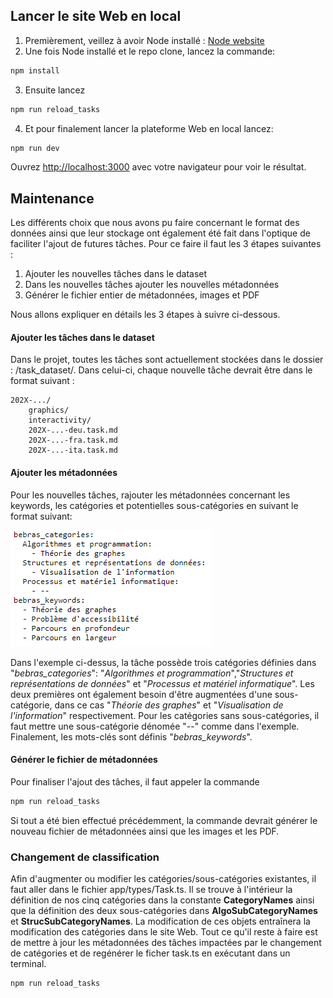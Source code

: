 
## Lancer le site Web en local

1. Premièrement, veillez à avoir Node installé : [Node website](https://nodejs.org/en/download/)
2. Une fois Node installé et le repo clone, lancez la commande: 
```bash
npm install
```
3. Ensuite lancez
```bash
npm run reload_tasks
```
4. Et pour finalement lancer la plateforme Web en local lancez:
```bash
npm run dev
```
Ouvrez [http://localhost:3000](http://localhost:3000) avec votre navigateur pour voir le résultat.

## Maintenance

Les différents choix que nous avons pu faire concernant le format des
données ainsi que leur stockage ont également été fait dans l'optique de
faciliter l'ajout de futures tâches. Pour ce faire il faut les 3 étapes
suivantes :

1. Ajouter les nouvelles tâches dans le dataset
2. Dans les nouvelles tâches ajouter les nouvelles métadonnées
3. Générer le fichier entier de métadonnées, images et PDF

Nous allons expliquer en détails les 3 étapes à suivre ci-dessous.

#### Ajouter les tâches dans le dataset

Dans le projet, toutes les tâches sont actuellement stockées dans le
dossier : /task_dataset/. Dans celui-ci, chaque nouvelle tâche devrait
être dans le format suivant :


    202X-.../
        graphics/
        interactivity/
        202X-...-deu.task.md
        202X-...-fra.task.md
        202X-...-ita.task.md


#### Ajouter les métadonnées

Pour les nouvelles tâches, rajouter les métadonnées concernant les
keywords, les catégories et potentielles sous-catégories en suivant le
format suivant: 

![metadata](public/images/Exemple_meta.png)

Dans l'exemple ci-dessus, la tâche possède trois catégories définies dans "*bebras_categories*": "*Algorithmes et programmation*","*Structures et représentations de données*" et "*Processus et matériel informatique*". Les deux premières ont également besoin d'être augmentées d'une sous-catégorie,
dans ce cas "*Théorie des graphes*" et "*Visualisation de l'information*" respectivement. Pour les catégories sans sous-catégories, il faut mettre une sous-catégorie dénomée "--" comme dans l'exemple. Finalement, les mots-clés sont définis "*bebras_keywords*".

#### Générer le fichier de métadonnées

Pour finaliser l'ajout des tâches, il faut appeler la commande
```bash
npm run reload_tasks
```
Si tout a été bien effectué
précédemment, la commande devrait générer le nouveau fichier de
métadonnées ainsi que les images et les PDF.


### Changement de classification

Afin d'augmenter ou modifier les catégories/sous-catégories existantes,
il faut aller dans le fichier app/types/Task.ts. Il se trouve à
l'intérieur la définition de nos cinq catégories dans la constante **CategoryNames** ainsi que la définition des deux sous-catégories dans **AlgoSubCategoryNames** et **StrucSubCategoryNames**. La modification de ces objets entraînera la modification des catégories dans le site Web. Tout ce qu'il reste à faire est de mettre à jour les métadonnées des tâches impactées par le changement de catégories et de regénérer le ficher task.ts en exécutant dans un terminal.
```bash
npm run reload_tasks
```
